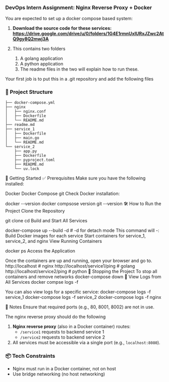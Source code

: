 ### **DevOps Intern Assignment: Nginx Reverse Proxy + Docker**

You are expected to set up a docker compose based system:



1. **Download the source code for these services: <https://drive.google.com/drive/u/0/folders/1G4E1rmnUxlURxJZwc2AtQ9gy8Q2mwj3A>**
2. This contains two folders

   
   1. A golang application
   2. A python application
   3. The readme files in the two will explain how to run these.


Your first job is to put this in a .git repository and add the following files


### 📁 Project Structure

```
├── docker-compose.yml
├── nginx
│   ├── nginx.conf
│   ├── Dockerfile
│   └── README.md
├── readme.md
├── service_1
│   ├── Dockerfile
│   ├── main.go
│   └── README.md
└── service_2
    ├── app.py
    ├── Dockerfile
    ├── pyproject.toml
    ├── README.md
    └── uv.lock
```

🚀 Getting Started
✅ Prerequisites
Make sure you have the following installed:

Docker
Docker Compose
git
Check Docker installation:

docker --version
docker compsose version
git --version
🛠 How to Run the Project
Clone the Repository

git clone <your-repo-url>
cd <project-directory>
Build and Start All Services

docker-compose up --build -d # -d for detach mode
This command will -:
Build Docker images for each service
Start containers for service_1, service_2, and nginx
View Running Containers

docker ps
Access the Application

Once the containers are up and running, open your browser and go to.
http://localhost # nginx
http://localhost/service1/ping # golang
http://localhost/service2/ping # python
🛑 Stopping the Project
To stop all containers and remove networks
docker-compose down
📜 View Logs from All Services
docker compse logs -f

You can also view logs for a specific service:
docker-compose logs -f service_1
docker-compose logs -f service_2
docker-compose logs -f nginx

📌 Notes
Ensure that required ports (e.g., 80, 8001, 8002) are not in use.


The nginx reverse proxy should do the following 


1. **Nginx reverse proxy** (also in a Docker container) routes:
   * `/service1` requests to backend service 1
   * `/service2` requests to backend service 2
2. All services must be accessible via a single port (e.g., `localhost:8080`).


### 📦 Tech Constraints

* Nginx must run in a Docker container, not on host
* Use bridge networking (no host networking)
